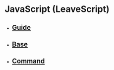 # JavaScript (LeaveScript)
<ul>
    <li><h2><a href = "/Guide/">Guide</a></h2></li>
    <li><h2><a href = "/Base/">Base</a></h2></li>
    <li><h2><a href = "/Command/">Command</a></h2></li>
</ul>